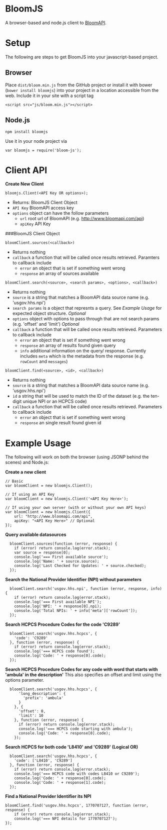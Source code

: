 BloomJS
=======

A browser-based and node.js client to [BloomAPI](http://www.bloomapi.com).

# Setup

The following are steps to get BloomJS into your javascript-based project.

## Browser
Place `dist/bloom.min.js` from the GitHub project or install it with bower (`bower install bloomjs`) into your project in a location accessible from the web. Include it in your site with a script tag

    <script src="js/bloom.min.js"></script>

## Node.js

    npm install bloomjs

Use it in your node project via

    var bloomjs = require('bloom-js');
    
# Client API

**Create New Client**

`bloomjs.Client(<API Key OR options>);`

* Returns: BloomJS Client Object
* `API Key` BloomAPI access key
* `options` object can have the follow parameters
  * `url` root url of BloomAPI (e.g. http://www.bloomapi.com/api)
  * `apiKey` API Key

###BloomJS Client Object

`bloomClient.sources(<callback>)`
* Returns nothing
* `callback` a function that will be called once results retrieved. Paramters to callback include
  * `error` an object that is set if something went wrong
  * `response` an array of sources available

`bloomClient.search(<source>, <search params>, <options>, <callback>)`

* Returns nothing
* `source` is a string that matches a BloomAPI data source name (e.g. 'usgov.hhs.npi')
* `search params` is a object that represnts a query. See *Example Usage* for expected object structure. *Optional*
* `options` object with options to pass through that are not search params (e.g. 'offset' and 'limit') *Optional*
* `callback` a function that will be called once results retrieved. Parameters to callback include
  *  `error` an object that is set if something went wrong
  *  `response` an array of results found given query
  *  `info` additional information on the query/ response. Currently includes `meta` which is the metadata from the response (e.g. `rowCount` and `messages`)

`bloomClient.find(<source>, <id>, <callback>)`
* Returns nothing
* `source` is a string that matches a BloomAPI data source name (e.g. 'usgov.hhs.npi')
* `id` a string that will be used to match the ID of the dataset (e.g. the ten-digit unique NPI or an HCPCS code)
* `callback` a function that will be called once results retrieved. Parameters to callback include
  *  `error` an object that is set if something went wrong
  *  `response` an single result found given id

# Example Usage

The following will work on both the browser (using JSONP behind the scenes) and Node.js:

**Create a new client**

    // Basic
    var bloomClient = new bloomjs.Client();
    
    // If using an API Key
    var bloomClient = new bloomjs.Client('<API Key Here>');
    
    // If using your own server (with or without your own API keys)
    var bloomClient = new bloomjs.Client({
        url: "http://www.bloomapi.com/api",
        apiKey: "<API Key Here>" // Optional
    });

**Query available datasources**

      bloomClient.sources(function (error, response) {
        if (error) return console.log(error.stack);
        var source = response[0];
        console.log('=== First available source');
        console.log('Name: ' + source.source);
        console.log('Last Checked for Updates: ' + source.checked);
      });

**Search the National Provider Identifier (NPI) without parameters**

      bloomClient.search('usgov.hhs.npi', function (error, response, info) {
        if (error) return console.log(error.stack);
        console.log('=== First available NPI');
        console.log('NPI: ' + response[0].npi);
        console.log('Total NPIs: ' + info['meta']['rowCount']);
      });

**Search HCPCS Procedure Codes for the code 'C9289'**

      bloomClient.search('usgov.hhs.hcpcs', {
        'code': 'C9289'
      }, function (error, response) {
        if (error) return console.log(error.stack);
        console.log('=== HCPCS code found');
        console.log('Code: ' + response[0].code);
      });

**Search HCPCS Procedure Codes for any code with word that starts with 'ambula' in the description'**
This also specifies an offset and limit using the options parameter.

      bloomClient.search('usgov.hhs.hcpcs', {
          'long_description': {
            'prefix': 'ambula'
          }
        }, {
          'offset': 0,
          'limit': 10
        }, function (error, response) {
          if (error) return console.log(error.stack);
          console.log('=== HCPCS code starting with ambula');
          console.log('Code: ' + response[0].code);
        });

**Search HCPCS for both code 'L8410' and 'C9289' (Logical OR)**

      bloomClient.search('usgov.hhs.hcpcs', {
        'code': ['L8410', 'C9289']
      }, function (error, response) {
        if (error) return console.log(error.stack);
        console.log('=== HCPCS code with codes L8410 or C9289');
        console.log('Code: ' + response[0].code);
        console.log('Code: ' + response[1].code);
      });

**Find a National Provider Identifier its NPI**

    bloomClient.find('usgov.hhs.hcpcs', 1770707127, function (error, response) {
        if (error) return console.log(error.stack);
        console.log('=== NPI details for 1770707127');
    });
